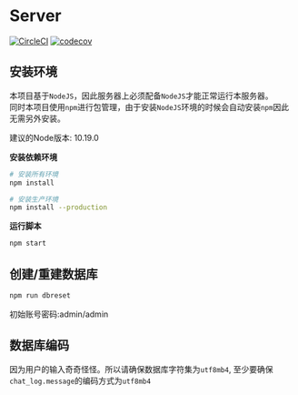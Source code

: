 # Server

[![CircleCI](https://circleci.com/gh/TRPGEngine/Server.svg?style=svg)](https://circleci.com/gh/TRPGEngine/Server)
[![codecov](https://codecov.io/gh/TRPGEngine/Server/branch/master/graph/badge.svg)](https://codecov.io/gh/TRPGEngine/Server)

## 安装环境

本项目基于`NodeJS`，因此服务器上必须配备`NodeJS`才能正常运行本服务器。  
同时本项目使用`npm`进行包管理，由于安装`NodeJS`环境的时候会自动安装`npm`因此无需另外安装。

建议的Node版本: 10.19.0

**安装依赖环境**
```bash
# 安装所有环境
npm install

# 安装生产环境
npm install --production
```

**运行脚本**
```bash
npm start
```

## 创建/重建数据库
```bash
npm run dbreset
```
初始账号密码:admin/admin


## 数据库编码

因为用户的输入奇奇怪怪。所以请确保数据库字符集为`utf8mb4`, 至少要确保`chat_log.message`的编码方式为`utf8mb4`
